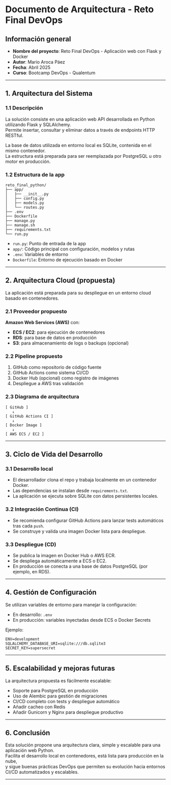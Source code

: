 # Documento de Arquitectura - Reto Final DevOps

## Información general

- **Nombre del proyecto**: Reto Final DevOps - Aplicación web con Flask y Docker  
- **Autor**: Mario Aroca Páez  
- **Fecha**: Abril 2025  
- **Curso**: Bootcamp DevOps - Qualentum  

---

## 1. Arquitectura del Sistema

### 1.1 Descripción

La solución consiste en una aplicación web API desarrollada en Python utilizando Flask y SQLAlchemy.  
Permite insertar, consultar y eliminar datos a través de endpoints HTTP RESTful.

La base de datos utilizada en entorno local es SQLite, contenida en el mismo contenedor.  
La estructura está preparada para ser reemplazada por PostgreSQL u otro motor en producción.

### 1.2 Estructura de la app

```
reto_final_python/
├── app/
│   ├── __init__.py
│   ├── config.py
│   ├── models.py
│   └── routes.py
├── .env
├── Dockerfile
├── manage.py
├── manage.sh
├── requirements.txt
└── run.py
```

- `run.py`: Punto de entrada de la app  
- `app/`: Código principal con configuración, modelos y rutas  
- `.env`: Variables de entorno  
- `Dockerfile`: Entorno de ejecución basado en Docker  

---

## 2. Arquitectura Cloud (propuesta)

La aplicación está preparada para su despliegue en un entorno cloud basado en contenedores.

### 2.1 Proveedor propuesto

**Amazon Web Services (AWS)** con:

- **ECS / EC2**: para ejecución de contenedores
- **RDS**: para base de datos en producción
- **S3**: para almacenamiento de logs o backups (opcional)

### 2.2 Pipeline propuesto

1. GitHub como repositorio de código fuente
2. GitHub Actions como sistema CI/CD
3. Docker Hub (opcional) como registro de imágenes
4. Despliegue a AWS tras validación

### 2.3 Diagrama de arquitectura

```
[ GitHub ] 
   ↓
[ GitHub Actions CI ]
   ↓
[ Docker Image ]
   ↓
[ AWS ECS / EC2 ]
```

---

## 3. Ciclo de Vida del Desarrollo

### 3.1 Desarrollo local

- El desarrollador clona el repo y trabaja localmente en un contenedor Docker.
- Las dependencias se instalan desde `requirements.txt`.
- La aplicación se ejecuta sobre SQLite con datos persistentes locales.

### 3.2 Integración Continua (CI)

- Se recomienda configurar GitHub Actions para lanzar tests automáticos tras cada `push`.
- Se construye y valida una imagen Docker lista para despliegue.

### 3.3 Despliegue (CD)

- Se publica la imagen en Docker Hub o AWS ECR.
- Se despliega automáticamente a ECS o EC2.
- En producción se conecta a una base de datos PostgreSQL (por ejemplo, en RDS).

---

## 4. Gestión de Configuración

Se utilizan variables de entorno para manejar la configuración:

- En desarrollo: `.env`
- En producción: variables inyectadas desde ECS o Docker Secrets

Ejemplo:

```
ENV=development
SQLALCHEMY_DATABASE_URI=sqlite:///db.sqlite3
SECRET_KEY=supersecret
```

---

## 5. Escalabilidad y mejoras futuras

La arquitectura propuesta es fácilmente escalable:

- Soporte para PostgreSQL en producción
- Uso de Alembic para gestión de migraciones
- CI/CD completo con tests y despliegue automático
- Añadir cacheo con Redis
- Añadir Gunicorn y Nginx para despliegue productivo

---

## 6. Conclusión

Esta solución propone una arquitectura clara, simple y escalable para una aplicación web Python.  
Facilita el desarrollo local en contenedores, está lista para producción en la nube,  
y sigue buenas prácticas DevOps que permiten su evolución hacia entornos CI/CD automatizados y escalables.

---
